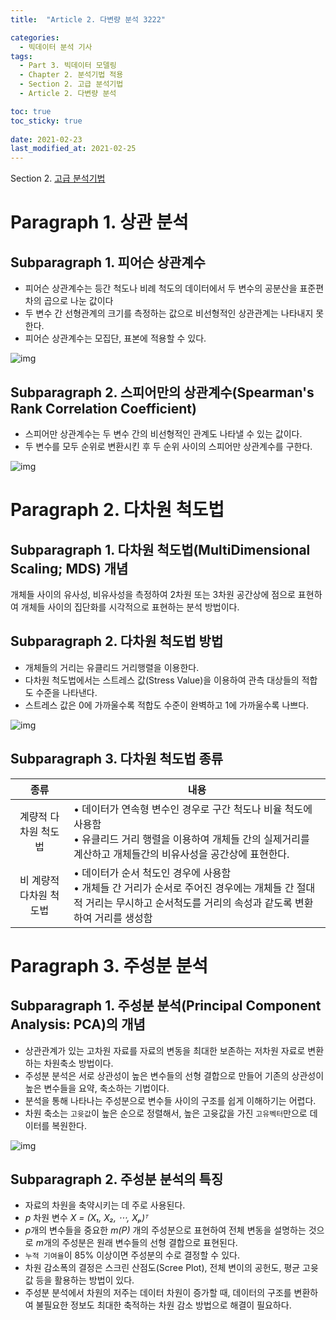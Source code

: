 ```yaml
---
title:  "Article 2. 다변량 분석 3222"

categories:
  - 빅데이터 분석 기사
tags: 
  - Part 3. 빅데이터 모델링
  - Chapter 2. 분석기법 적용
  - Section 2. 고급 분석기법
  - Article 2. 다변량 분석

toc: true
toc_sticky: true
 
date: 2021-02-23
last_modified_at: 2021-02-25
---
```


Section 2. [고급 분석기법]()

# Paragraph 1. 상관 분석

## Subparagraph 1. 피어슨 상관계수

- 피어슨 상관계수는 등간 척도나 비례 척도의 데이터에서 두 변수의 공분산을 표준편차의 곱으로 나눈 값이다
- 두 변수 간 선형관계의 크기를 측정하는 값으로 비선형적인 상관관계는 나타내지 못한다.
- 피어슨 상관계수는 모집단, 표본에 적용할 수 있다.

![img](https://postfiles.pstatic.net/MjAyMTA0MDRfMjAg/MDAxNjE3NTI3NTAzMTk1.l827LLGhLp_z4cRzE2lURkodQa63SkOJ-MKJNIqlmnMg.BenHzY4_VejEznWY1op3i-re_i-dGDe7rkw_QCaG9w4g.JPEG.leechardfeynman/SmartSelect_20210404-181139_Xodo_Docs.jpg?type=w1)

## Subparagraph 2. 스피어만의 상관계수(Spearman's Rank Correlation Coefficient)

- 스피어만 상관계수는 두 변수 간의 비선형적인 관계도 나타낼 수 있는 값이다.
- 두 변수를 모두 순위로 변환시킨 후 두 순위 사이의 스피어만 상관계수를 구한다.

![img](https://postfiles.pstatic.net/MjAyMTA0MDRfMTkz/MDAxNjE3NTI3NTIxMjc5.XgwGBv9Ab-uWbZAlEv1zEH_sXyoGe5bJeSqcavOqllQg.o_2FC-hDFFZWorMwykOqwzGdHqKirWE9xHhxzwN0ii4g.JPEG.leechardfeynman/SmartSelect_20210404-181158_Xodo_Docs.jpg?type=w1)



# Paragraph 2. 다차원 척도법

## Subparagraph 1. 다차원 척도법(MultiDimensional Scaling; MDS) 개념

개체들 사이의 유사성, 비유사성을 측정하여 2차원 또는 3차원 공간상에 점으로 표현하여 개체들 사이의 집단화를 시각적으로 표현하는 분석 방법이다.

## Subparagraph 2. 다차원 척도법 방법

- 개체들의 거리는 유클리드 거리행렬을 이용한다.
- 다차원 척도법에서는 스트레스 값(Stress Value)을 이용하여 관측 대상들의 적합도 수준을 나타낸다.
- 스트레스 값은 0에 가까울수록 적합도 수준이 완벽하고 1에 가까울수록 나쁘다.

![img](https://postfiles.pstatic.net/MjAyMTA0MDRfNjQg/MDAxNjE3NTI3NTM5NTEx.LCnhFLWZV_alGVSOXSZKicMnl0u0GaVe7Vmi8nG7PYAg.K3xgCxReSYbYGz_QRgoZ2lS4HhTVZLxRJ1KjrB04ImIg.JPEG.leechardfeynman/SmartSelect_20210404-181217_Xodo_Docs.jpg?type=w1)

## Subparagraph 3. 다차원 척도법 종류

|          종류           | 내용                                                         |
| :---------------------: | ------------------------------------------------------------ |
|  계량적 다차원 척도법   | • 데이터가 연속형 변수인 경우로 구간 척도나 비율 척도에 사용함<br />• 유클리드 거리 행렬을 이용하여 개체들 간의 실제거리를 계산하고 개체들간의 비유사성을 공간상에 표현한다. |
| 비 계량적 다차원 척도법 | • 데이터가 순서 척도인 경우에 사용함<br />• 개체들 간 거리가 순서로 주어진 경우에는 개체들 간 절대적 거리는 무시하고 순서척도를 거리의 속성과 같도록 변환하여 거리를 생성함 |



# Paragraph 3. 주성분 분석

## Subparagraph 1. 주성분 분석(Principal Component Analysis: PCA)의 개념

- 상관관계가 있는 고차원 자료를 자료의 변동을 최대한 보존하는 저차원 자료로 변환하는 차원축소 방법이다.
- 주성분 분석은 서로 상관성이 높은 변수들의 선형 결합으로 만들어 기존의 상관성이 높은 변수들을 요약, 축소하는 기법이다.
- 분석을 통해 나타나는 주성분으로 변수들 사이의 구조를 쉽게 이해하기는 어렵다.
- 차원 축소는 `고윳값`이 높은 순으로 정렬해서, 높은 고윳값을 가진 `고유벡터`만으로 데이터를 복원한다.

![img](https://postfiles.pstatic.net/MjAyMTA0MDRfMjM5/MDAxNjE3NTI3NTU5NTgw.4nks3ikGz_ZLflta4NxVTAOIMvHMaErIWZqBkHBWry0g.VWSzfYea8J5Jcgk3XCq_gyAnz1UUyEcVx8qWpnCEzQEg.JPEG.leechardfeynman/SmartSelect_20210404-181236_Xodo_Docs.jpg?type=w1)

## Subparagraph 2. 주성분 분석의 특징

- 자료의 차원을 축약시키는 데 주로 사용된다.
- *p* 차원 변수 *X = (X₁, X₂, ⋅⋅⋅, Xₚ)ᵀ*
- *p*개의 변수들을 중요한 *m(P)* 개의 주성분으로 표현하여 전체 변동을 설명하는 것으로 *m*개의 주성분은 원래 변수들의 선형 결합으로 표현된다.
- `누적 기여율`이 85% 이상이면 주성분의 수로 결정할 수 있다.
- 차원 감소폭의 결정은 스크린 산점도(Scree Plot), 전체 변이의 공헌도, 평균 고윳값 등을 활용하는 방법이 있다.
- 주성분 분석에서 차원의 저주는 데이터 차원이 증가할 때, 데이터의 구조를 변환하여 불필요한 정보도 최대한 축적하는 차원 감소 방법으로 해결이 필요하다.